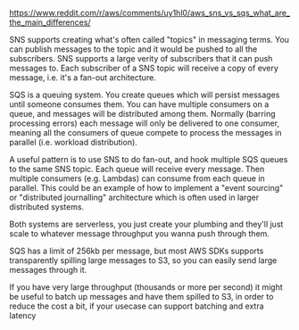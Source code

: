 https://www.reddit.com/r/aws/comments/uy1hl0/aws_sns_vs_sqs_what_are_the_main_differences/

SNS supports creating what's often called "topics" in messaging terms. You can publish messages to the topic and it would be pushed to all the subscribers. SNS supports a large verity of subscribers that it can push messages to. Each subscriber of a SNS topic will receive a copy of every message, i.e. it's a fan-out architecture.

SQS is a queuing system. You create queues which will persist messages until someone consumes them. You can have multiple consumers on a queue, and messages will be distributed among them. Normally (barring processing errors) each message will only be delivered to one consumer, meaning all the consumers of queue compete to process the messages in parallel (i.e. workload distribution).

A useful pattern is to use SNS to do fan-out, and hook multiple SQS queues to the same SNS topic. Each queue will receive every message. Then multiple consumers (e.g. Lambdas) can consume from each queue in parallel. This could be an example of how to implement a "event sourcing" or "distributed journalling" architecture which is often used in larger distributed systems.

Both systems are serverless, you just create your plumbing and they'll just scale to whatever message throughput you wanna push through them.

SQS has a limit of 256kb per message, but most AWS SDKs supports transparently spilling large messages to S3, so you can easily send large messages through it.

If you have very large throughput (thousands or more per second) it might be useful to batch up messages and have them spilled to S3, in order to reduce the cost a bit, if your usecase can support batching and extra latency
